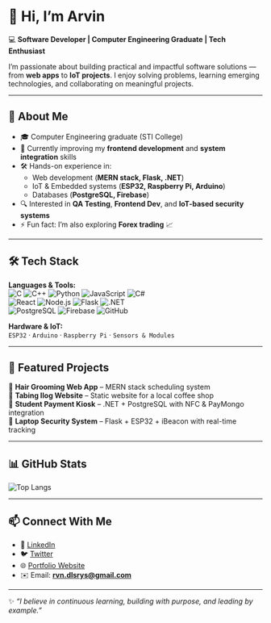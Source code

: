 # 👋 Hi, I’m Arvin  

💻 **Software Developer | Computer Engineering Graduate | Tech Enthusiast**  

I’m passionate about building practical and impactful software solutions — from **web apps** to **IoT projects**. I enjoy solving problems, learning emerging technologies, and collaborating on meaningful projects.  

---

## 🚀 About Me  
- 🎓 Computer Engineering graduate (STI College)  
- 🌱 Currently improving my **frontend development** and **system integration** skills  
- 🛠️ Hands-on experience in:  
  - Web development (**MERN stack, Flask, .NET**)  
  - IoT & Embedded systems (**ESP32, Raspberry Pi, Arduino**)  
  - Databases (**PostgreSQL, Firebase**)  
- 🔍 Interested in **QA Testing**, **Frontend Dev**, and **IoT-based security systems**  
- ⚡ Fun fact: I’m also exploring **Forex trading** 📈  

---

## 🛠️ Tech Stack  
**Languages & Tools:**  
![C](https://img.shields.io/badge/-C-00599C?style=flat&logo=c&logoColor=white)
![C++](https://img.shields.io/badge/-C++-00599C?style=flat&logo=cplusplus&logoColor=white)
![Python](https://img.shields.io/badge/-Python-3776AB?style=flat&logo=python&logoColor=white)
![JavaScript](https://img.shields.io/badge/-JavaScript-F7DF1E?style=flat&logo=javascript&logoColor=black)
![C#](https://img.shields.io/badge/-C%23-239120?style=flat&logo=csharp&logoColor=white)  
![React](https://img.shields.io/badge/-React-61DAFB?style=flat&logo=react&logoColor=black)
![Node.js](https://img.shields.io/badge/-Node.js-339933?style=flat&logo=node.js&logoColor=white)
![Flask](https://img.shields.io/badge/-Flask-000000?style=flat&logo=flask&logoColor=white)
![.NET](https://img.shields.io/badge/-.NET-512BD4?style=flat&logo=dotnet&logoColor=white)  
![PostgreSQL](https://img.shields.io/badge/-PostgreSQL-336791?style=flat&logo=postgresql&logoColor=white)
![Firebase](https://img.shields.io/badge/-Firebase-FFCA28?style=flat&logo=firebase&logoColor=black)
![GitHub](https://img.shields.io/badge/-GitHub-181717?style=flat&logo=github&logoColor=white)  

**Hardware & IoT:**  
`ESP32` · `Arduino` · `Raspberry Pi` · `Sensors & Modules`  

---

## 📌 Featured Projects  
🔹 **Hair Grooming Web App** – MERN stack scheduling system  
🔹 **Tabing Ilog Website** – Static website for a local coffee shop  
🔹 **Student Payment Kiosk** – .NET + PostgreSQL with NFC & PayMongo integration  
🔹 **Laptop Security System** – Flask + ESP32 + iBeacon with real-time tracking  

---

## 📊 GitHub Stats  
![Top Langs](https://github-readme-stats.vercel.app/api/top-langs/?username=arvndlr&layout=compact&theme=radical)  

---

## 📫 Connect With Me  
- 💼 [LinkedIn](https://www.linkedin.com/in/arvndlr/)  
- 🐦 [Twitter](https://x.com/arvndlr)  
- 🌐 [Portfolio Website](https://arvin-personal-portfolio.vercel.app/?fbclid=IwY2xjawNHhwVleHRuA2FlbQIxMABicmlkETFuYVR5UTEwbm5CTDNWMGxQAR5pap1NvUC5Q9_s2QO0uH4yTpixvvcf7wdwTai8llO679GqAZUqFpyY7sj6lg_aem_cKiGdznMrv4EtSlgrM5HLA)  
- ✉️ Email: **rvn.dlsrys@gmail.com**  

---

✨ _“I believe in continuous learning, building with purpose, and leading by example.”_  
